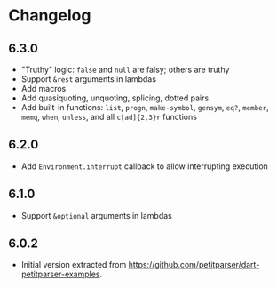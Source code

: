 # Changelog

## 6.3.0

* "Truthy" logic: `false` and `null` are falsy; others are truthy
* Support `&rest` arguments in lambdas
* Add macros
* Add quasiquoting, unquoting, splicing, dotted pairs
* Add built-in functions: `list`, `progn`, `make-symbol`, `gensym`, `eq?`,
  `member`, `memq`, `when`, `unless`, and all `c[ad]{2,3}r` functions

## 6.2.0

* Add `Environment.interrupt` callback to allow interrupting execution

## 6.1.0

* Support `&optional` arguments in lambdas

## 6.0.2

* Initial version extracted from https://github.com/petitparser/dart-petitparser-examples.
